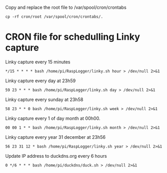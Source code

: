 Copy and replace the root file to /var/spool/cron/crontabs
```
cp -rf cron/root /var/spool/cron/crontabs/.
```

# CRON file for schedulling Linky capture 

Linky capture every 15 minutes     
```
*/15 * * * * bash /home/pi/RaspLogger/linky.sh hour > /dev/null 2>&1  
```
Linky capture every day at 23h59   
```
59 23 * * * bash /home/pi/RaspLogger/linky.sh day > /dev/null 2>&1  
```
Linky capture every sunday at 23h58  
```
58 23 * * 0 bash /home/pi/RaspLogger/linky.sh week > /dev/null 2>&1  
```
Linky capture every 1 of day month at 00h00.  
```
00 00 1 * * bash /home/pi/RaspLogger/linky.sh month > /dev/null 2>&1  
```
Linky capture every year 31 december at 23h56  
```
56 23 31 12 * bash /home/pi/RaspLogger/linky.sh year > /dev/null 2>&1  
```
Update IP address to duckdns.org every 6 hours  
```
0 */6 * * * bash /home/pi/duckdns/duck.sh > /dev/null 2>&1  
```


